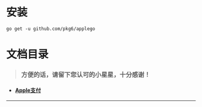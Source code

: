 # 安装

```
go get -u github.com/pkg6/applego
```

# 文档目录

> ### 方便的话，请留下您认可的小星星，十分感谢！

* #### [Apple支付](https://github.com/pkg6/applego/blob/main/pay/README.md)

---